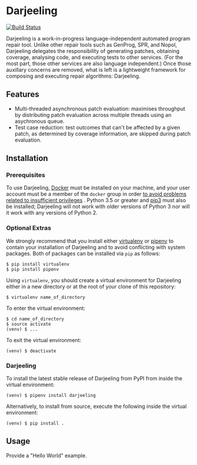 # Darjeeling

[![Build Status](https://travis-ci.org/squaresLab/Darjeeling.svg?branch=master)](https://travis-ci.org/squaresLab/Darjeeling)

Darjeeling is a work-in-progress language-independent automated program repair
tool. Unlike other repair tools such as GenProg, SPR, and Nopol, Darjeeling
delegates the responsibility of generating patches, obtaining coverage,
analysing code, and executing tests to other services. (For the most part, those
other services are also language independent.)
Once those auxillary concerns are removed, what is left is a lightweight
framework for composing and executing repair algorithms: Darjeeling.

## Features

* Multi-threaded asynchronous patch evaluation: maximises throughput by
  distributing patch evaluation across multiple threads using an asychronous
  queue.
* Test case reduction: test outcomes that can't be affected by a given patch,
  as determined by coverage information, are skipped during patch evaluation.

## Installation

### Prerequisites

To use Darjeeling, 
[Docker](https://docs.docker.com/install/linux/docker-ce/ubuntu) must be
installed on your machine, and your user account must be a member of the
`docker` group in order [to avoid problems related to insufficient privileges](https://docs.docker.com/install/linux/linux-postinstall)
.
Python 3.5 or greater and [pip3](https://pip.pypa.io/en/stable/installing/)
must also be installed; Darjeeling will not work with older versions of Python
3 nor will it work with any versions of Python 2.

### Optional Extras

We strongly recommend that you install either
[virtualenv](https://virtualenv.pypa.io/en/stable/) or
[pipenv](https://pipenv.readthedocs.io/en/latest/) to contain your installation
of Darjeeling and to avoid conflicting with system packages. Both of packages
can be installed via `pip` as follows:

```
$ pip install virtualenv
$ pip install pipenv
```

Using `virtualenv`, you should create a virtual environment for Darjeeling
either in a new directory or at the root of your clone of this repository:

```
$ virtualenv name_of_directory
```

To enter the virtual environment:

```
$ cd name_of_directory
$ source activate
(venv) $ ...
```

To exit the virtual environment:

```
(venv) $ deactivate
```

### Darjeeling

To install the latest stable release of Darjeeling from PyPI from inside the
virtual environment:

```
(venv) $ pipenv install darjeeling
```

Alternatively, to install from source, execute the following inside the virtual
environment:

```
(venv) $ pip install .
```

## Usage

Provide a "Hello World" example.
